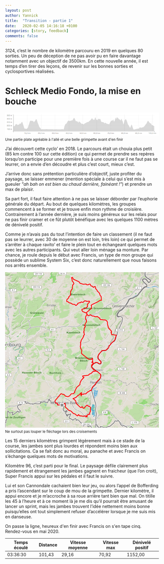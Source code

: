 ```yaml
---
layout: post
author: Yannick
title:  "Transition - partie 1"
date:   2020-02-05 14:16:18 +0100
categories: [story, feedback]
comments: false
---
```

3124, c’est le nombre de kilomètre parcouru en 2019 en quelques 80 sorties.
Un peu de déception de ne pas avoir pu en faire davantage notamment avec un objectif de 3500km. En cette nouvelle année, il est temps d’en tirer des leçons, de revenir sur les bonnes sorties et cyclosportives réalisées.

# Schleck Medio Fondo, la mise en bouche

![schleck medio fondo dénivelé](/assets/images/mediofondo2019/mediofondo_denivele.png)
<small>Une partie plate agréable à l'allé et une belle grimpette avant d'en finir</small>

J’ai découvert cette cyclo’ en 2018. Le parcours était un chouia plus petit (85 km contre 100 sur cette édition) ce qui permet de prendre ses repères lorsqu’on participe pour une première fois à une course car il ne faut pas se leurrer, on a envie d’en découdre et plus c’est court, mieux c’est.

J’arrive donc sans prétention particulière d’objectif, juste profiter du paysage, se laisser emmener (mention spéciale à celui qui s’est mis à gueuler *"ah bah on est bien au chaud derrière, fainéant !"*) et prendre un max de plaisir.

Sa part fort, il faut faire attention à ne pas se laisser déborder par l’euphorie générale du départ. Au bout de quelques kilomètres, les groupes commencent à se former et je trouve enfin mon rythme de croisière. Contrairement à l’année dernière, je suis moins généreux sur les relais pour ne pas finir cramer et ce fût plutôt bénéfique avec les quelques 1100 mètres de dénivelé positif.

Comme je n’avais pas du tout l’intention de faire un classement (il ne faut pas se leurrer, avec 30 de moyenne on est loin, très loin) ce qui permet de s’arrêter à chaque ravito’ et faire le plein tout en échangeant quelques mots avec les autres participants. Qui veut aller loin ménage sa monture. Par chance, je roule depuis le début avec Francis, un type de mon groupe qui possède un sublime System Six, c’est donc naturellement que nous faisons nos arrêts ensemble.

![schleck medio fondo](/assets/images/mediofondo2019/mediofondo_map.png)
<small>Ne surtout pas louper le fléchage lors des croisements</small>

Les 15 derniers kilomètres grimpent légèrement mais à ce stade de la course, les jambes sont plus lourdes et répondent moins bien aux sollicitations. Ca se fait donc au moral, au panache et avec Francis on s’échange quelques mots de motivations.

Kilomètre 96, c’est parti pour le final. Le paysage défile clairement plus rapidement et étrangement les jambes gagnent en fraicheur (que l’on croit), Super Francis appui sur les pédales et il faut le suivre.

Lui et son Cannondale cachaient bien leur jeu, ou alors l’appel de Bofferding a pris l’ascendant sur le coup de mou de la grimpette. Dernier kilomètre, il appui encore et je m’accroche à sa roue arrière tant bien que mal. On titille les 45 à l’heure et à ce moment là je me dis qu’il pourrait être amusant de lancer un sprint, mais les jambes trouvent l’idée nettement moins bonne puisqu’elles ont tout simplement refuser d’accélérer lorsque je me suis mis en danseuse.

On passe la ligne, heureux d'en finir avec Francis on s'en tape cinq. Rendez-vous en mai 2020.


| Temps écoulé | Distance | Vitesse moyenne | Vitesse max | Dénivelé positif |
| ------------ | -------- | --------------- | ----------- | ---------------- |
| 03:36:30     | 101,43   | 29,16           | 70,92       | 1152,00          |
